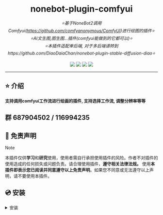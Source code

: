 <div align="center">

# nonebot-plugin-comfyui

_⭐基于NoneBot2调用Comfyui(https://github.com/comfyanonymous/ComfyUI)进行绘图的插件⭐_
_⭐AI文生图,图生图...插件(comfyui能做到的它都可以)⭐_  
_⭐本插件适配单后端, 对于多后端请转到https://github.com/DiaoDaiaChan/nonebot-plugin-stable-diffusion-diao⭐_

<a href="https://www.python.org/downloads/release/python-390/"><img src="https://img.shields.io/badge/python-3.10+-blue"></a>  <a href=""><img src="https://img.shields.io/badge/QQ-437012661-yellow"></a> <a href="https://github.com/Cvandia/nonebot-plugin-game-torrent/blob/main/LICENCE"><img src="https://img.shields.io/badge/license-MIT-blue"></a> <a href="https://v2.nonebot.dev/"><img src="https://img.shields.io/badge/Nonebot2-2.2.0+-red"></a>

</div>

---

## ⭐ 介绍

**支持调用comfyui工作流进行绘画的插件, 支持选择工作流, 调整分辨率等等**
## 群 687904502 / 116994235

## 📜 免责声明

> [!note]
> 本插件仅供**学习**和**研究**使用，使用者需自行承担使用插件的风险。作者不对插件的使用造成的任何损失或问题负责。请合理使用插件，**遵守相关法律法规。**
使用**本插件即表示您已阅读并同意遵守以上免责声明**。如果您不同意或无法遵守以上声明，请不要使用本插件。


## 💿 安装

<details>
<summary>安装</summary>

`pip` 安装

```bash
pip install nonebot-plugin-comfyui
```
> [!note] 在nonebot的pyproject.toml中的plugins = ["nonebot_plugin_comfyui"]添加此插件

`nb-cli`安装
```bash
nb plugin install nonebot-plugin-comfyui
```

`git clone`安装(不推荐)

- 命令窗口`cmd`下运行
```bash
git clone https://github.com/DiaoDaiaChan/nonebot-plugin-comfyui
```

## ⚙️ 配置

**在.env中添加以下配置**

|      基础配置      | 类型  | 必填项 |           默认值           |                                     说明                                     |
|:--------------:|:---:|:---:|:-----------------------:|:--------------------------------------------------------------------------:|
|  comfyui_url   | str |  是  | "http://127.0.0.1:8188" |                                comfyui后端地址                                 |
|comfyui_model| str |  否  |           ""            |                              覆写加载模型节点的时候使用的模型                              |
|  comfyui_workflows_dir  | str |  是  |     ./data/comfyui      |                                comfyui工作流路径                                |
| comfyui_default_workflows | str |  否  |        "txt2img"        | 不传入工作流参数的时候默认使用的工作流名称(请你自己准备喜欢的工作流, 或者复制本仓库中的comfyui_work_flows中的工作流来学习使用) |
|  comfyui_max_res  | int |  否  |          2048           |                                 最大分辨率 ^ 2                                  |
| comfyui_base_res | int |  否  |          1024           |                                 基础分辨率 ^ 2                                  |

## 关键!
**comfyui_url**和**comfyui_workflows_dir**是必须的, 否则插件无法正常工作
### 关于comfyui_workflows_dir路径下的工作流格式
### 请导出工作流的时候选择导出为API格式!
### 每个工作流必须拥有对应的_reflex.json文件, 来映射节点, 例如
目前支持映射的节点如下 (有能力的小伙伴可以在./nonebot_plugin_comfyui/backend/comfyui.py第120行左右中添加更多节点)
```
sampler  # 采样器节点, 对应了采样器, 调度器, 种子, 步数, 降噪幅度
seed  # 覆写种子
image_size  # 图片的分辨率, 对应空lantent图像
prompt  # 提示词
negative_prompt  # 反向提示词
checkpoint  # load_checkopint节点, 对应了模型
load_image  # load_image节点, 对应了加载图片
tipo  # tipo提示词生成节点
```
比如说你有一个工作流叫做my_txt2img.json  
你需要创建一个my_txt2img_reflex.json文件, 内容如下
````
{
  "prompt": 2,  # 对应comfyui-api-json中的node id 为 2的节点, 并且覆写
  "image_size": 4,
  "output": 6,  # output 是必须的(你的 Save Image 节点), 其他的其实都可以不需要
  "seed": 3
}
# 高级节点控制
{
  "tipo": {"50": {"override": {"tags": "append_prompt"}}},
  "sampler": 52,
  "image_size": 53,
  "output": 72
  }
````
这样插件就可以正确映射节点中的内容
## ⭐ 使用

> [!note]
> 请注意你的 `COMMAND_START` 以及上述配置项。

### 指令：

|    指令     | 需要@ | 范围 |   说明    |权限|
|:---------:|:---:|:---:|:-------:|:---:|
|  prompt   |  否  |all|  生成图片   |all|
| comfyui帮助 |  是  |all| 获取简易帮助  |all|


## 💝 特别鸣谢

- [x] [nonebot2](https://github.com/nonebot/nonebot2): 本项目的基础，非常好用的聊天机器人框架。

## TODO
- [ ] 支持中文生图
- [ ] 支持图片审核
- [ ] 查看历史生图记录